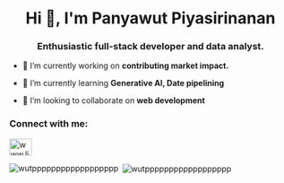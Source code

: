 <h1 align="center">Hi 👋, I'm Panyawut Piyasirinanan</h1>
<h3 align="center">Enthusiastic full-stack developer and data analyst.</h3>

- 🔭 I’m currently working on **contributing market impact.**

- 🌱 I’m currently learning **Generative AI, Date pipelining**

- 👯 I’m looking to collaborate on **web development**

<h3 align="left">Connect with me:</h3>
<p align="left">
<a href="https://linkedin.com/in/www.linkedin.com/in/panyawut" target="blank"><img align="center" src="https://raw.githubusercontent.com/rahuldkjain/github-profile-readme-generator/master/src/images/icons/Social/linked-in-alt.svg" alt="www.linkedin.com/in/panyawut" height="30" width="40" /></a>
</p>

<p><img align="left" src="https://github-readme-stats.vercel.app/api/top-langs?username=wutpppppppppppppppppp&show_icons=true&locale=en&layout=compact" alt="wutpppppppppppppppppp" /></p>

<p>&nbsp;<img align="center" src="https://github-readme-stats.vercel.app/api?username=wutpppppppppppppppppp&show_icons=true&locale=en" alt="wutpppppppppppppppppp" /></p>

